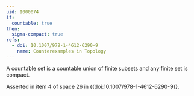 ```yaml
---
uid: I000074
if:
  countable: true
then:
  sigma-compact: true
refs:
  - doi: 10.1007/978-1-4612-6290-9
    name: Counterexamples in Topology
---
```

A countable set is a countable union of finite subsets and any finite set is compact.

Asserted in item 4 of space 26 in {{doi:10.1007/978-1-4612-6290-9}}.
